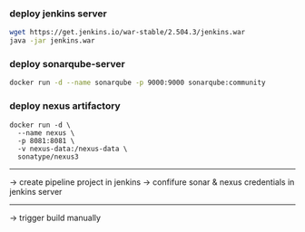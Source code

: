 


### deploy jenkins server

```bash
wget https://get.jenkins.io/war-stable/2.504.3/jenkins.war
java -jar jenkins.war
```

### deploy sonarqube-server

```bash
docker run -d --name sonarqube -p 9000:9000 sonarqube:community
```

### deploy nexus artifactory
```
docker run -d \
  --name nexus \
  -p 8081:8081 \
  -v nexus-data:/nexus-data \
  sonatype/nexus3
```

---------------------------------------------

-> create pipeline project in jenkins
-> confifure sonar & nexus credentials in jenkins server

----------------------------------------------

-> trigger build manually
